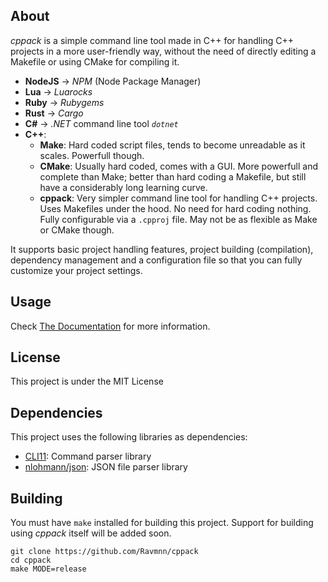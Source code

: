 ## About

*cppack* is a simple command line tool made in C++ for handling C++ projects in a more user-friendly way, without the need of directly editing a Makefile or using CMake for compiling it.

- **NodeJS** -> *NPM* (Node Package Manager)
- **Lua** -> *Luarocks*
- **Ruby** -> *Rubygems*
- **Rust** -> *Cargo*
- **C#** -> *.NET* command line tool *`dotnet`*
- **C++**:
    * **Make**: Hard coded script files, tends to become unreadable as it scales. Powerfull though.
    * **CMake**: Usually hard coded, comes with a GUI. More powerfull and complete than Make; better than hard coding a Makefile, but still have a considerably long learning curve. 
    * **cppack**: Very simpler command line tool for handling C++ projects. Uses Makefiles under the hood. No need for hard coding nothing. Fully configurable via a `.cpproj` file. May not be as flexible as Make or CMake though.

It supports basic project handling features, project building (compilation), dependency management and a configuration file so that you can fully customize your project settings.

## Usage

Check [The Documentation](./doc) for more information.

## License

This project is under the MIT License

## Dependencies

This project uses the following libraries as dependencies:

- [CLI11](https://github.com/CLIUtils/CLI11/): Command parser library
- [nlohmann/json](https://github.com/nlohmann/json/): JSON file parser library

## Building

You must have `make` installed for building this project. Support for building using *cppack* itself
will be added soon.


```
git clone https://github.com/Ravmnn/cppack
cd cppack
make MODE=release
```
